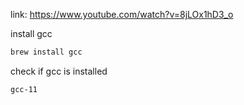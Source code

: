 link: https://www.youtube.com/watch?v=8jLOx1hD3_o

install gcc
```bash
brew install gcc
```

check if gcc is installed
```bash
gcc-11
```